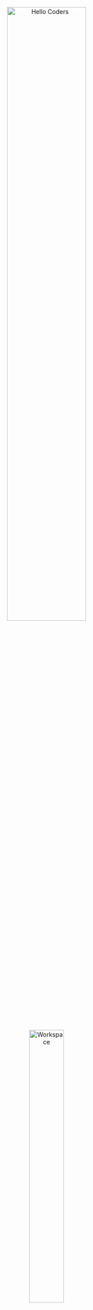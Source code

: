 <div align="center" width="50">

<img src="https://github.com/SP-XD/SP-XD/blob/main/images/hellocoders_rounded.gif?raw=true" alt="Hello Coders" width="60%"/> <br>
<img src="https://github.com/SP-XD/SP-XD/blob/main/images/dev-working_rounded.gif?raw=true" alt="Workspace"  width="40%"/><br> 

</div>

# 👋 Hussein Ramadan  

💻 مبرمج مبتدئ ولسه في بداية رحلتي مع **البرمجة**، بحب أتعلم تقنيات جديدة وأشارك مشاريعي على GitHub.  
🎯 هدفي إني أطور نفسي وأبني مشاريع عملية باستخدام اللغات والأدوات اللي بتعلمها.  
🚀 حاليًا بتعلم: **C, C++, Python, Web Development**  

---

## 🛠️ Tools & Languages I Use  
![C](https://img.shields.io/badge/C-00599C?style=flat&logo=c&logoColor=white)
![C++](https://img.shields.io/badge/C%2B%2B-00599C?style=flat&logo=c%2B%2B&logoColor=white)
![Python](https://img.shields.io/badge/Python-FFD43B?style=flat&logo=python&logoColor=darkgreen)
![Javascript](https://img.shields.io/badge/JavaScript-323330?style=flat&logo=javascript&logoColor=F7DF1E)
![Html](https://img.shields.io/badge/HTML5-E34F26?style=flat&logo=html5&logoColor=white)
![Css](https://img.shields.io/badge/CSS3-1572B6?style=flat&logo=css3&logoColor=white)
![Git](https://img.shields.io/badge/GIT-E44C30?style=flat&logo=git&logoColor=white)
![VS Code](https://img.shields.io/badge/VS%20Code-0078D4?style=flat&logo=visual-studio-code&logoColor=white)

---

## 📊 My GitHub Stats  
<div align="center" >

<img src="https://github-readme-stats.vercel.app/api?username=husseinramdan&show_icons=true&theme=radical" width="48%"/>
<img src="https://github-readme-stats.vercel.app/api/top-langs/?username=husseinramdan&layout=compact&theme=radical" width="48%"/>

</div>

---

## 📫 Connect with Me  
- 💬 Telegram: [@hussein](https://t.me/)  
- 📧 Email: yourmail@example.com  
- 🌐 Portfolio: (لسه بجهزه 🚀)  

---

<div align="center">
  
✨ *"Learning never stops, keep coding and keep growing."* ✨  

</div>
